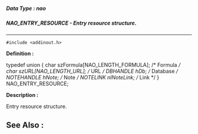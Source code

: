 ##### Data Type : nao
##### NAO_ENTRY_RESOURCE - Entry resource structure.
---
```
#include <addinout.h>
```

**Definition :**

typedef union
{
	char    szFormula[NAO_LENGTH_FORMULA];  /* Formula */
	char    szURL[NAO_LENGTH_URL];   /* URL */
	DBHANDLE   hDb;     /* Database */
	NOTEHANDLE   hNote;     /* Note */
	NOTELINK   nlNoteLink;    /* Link */
} NAO_ENTRY_RESOURCE;

**Description :**

Entry resource structure.


**See Also :**
---
